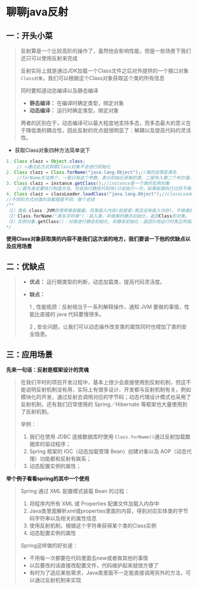 # 聊聊java反射

## 一：开头小菜

> 反射算是一个比较高阶的操作了，虽然他会影响性能，但是一些场景下我们还只可以使用反射来完成
>
> 反射实际上就是通过JDK加载一个Class文件之后对外提供的一个接口对象`Class对象`，我们可以根据这个Class对象获取这个类的所有信息
>
> 同时要知道动态编译以及静态编译
>
> - **静态编译：** 在编译时确定类型，绑定对象
> - **动态编译：** 运行时确定类型，绑定对象
>
> 两者的区别在于，动态编译可以最大程度地支持多态，而多态最大的意义在于降低类的耦合性，因此反射的优点就很明显了：解耦以及提高代码的灵活性。

- 获取Class对象四种方法简单说下

~~~java
1. Class clazz = Object.class;
	// >通过此方式获取Class对象不会进行初始化
2. Class clazz = Class.forName("java.lang.Object");//类的全限定类名
	//forName方法两个，一是只有这个参数，表示初始化获取的类，二是传入第二个布尔值，表示是否初始化，第三个是要给他一个类加载器
3. Class clazz = instance.getClass();//instance是一个类的实例对象
	//首先肯定要执行构造方法，也会执行静态代码块(只会执行一次，如果前面执行过将不再执行)与动态代码块
4. Class clazz = classLoader.loadClass("java.lang.Object");//classLoader是一个某个类的类	加载器，加载类中传入类的全限定类名，使用很少
//不同的方式对类的加载程度不同，做个总结
/**
（1）类名.class：JVM将使用类装载器，将类装入内存(前提是:类还没有装入内存)，不做类的初始化工作，返回Class的对象。
（2）Class.forName("类名字符串")：装入类，并做类的静态初始化，返回Class的对象。
（3）实例对象.getClass()：对类进行静态初始化、非静态初始化；返回引用运行时真正所指的对象(子对象的引用会赋给父对象的引用变量中)所属的类的Class的对象。
*/
~~~

**使用Class对象获取类的内容不是我们这次谈的地方，我们要谈一下他的优缺点以及应用场景**

## 二：优缺点

> - **优点：** 运行期类型的判断，动态加载类，提高代码灵活度。
>
> - **缺点：**
>
>   1 ,  性能瓶颈：反射相当于一系列解释操作，通知 JVM 要做的事情，性能比直接的 java 代码要慢很多。
>
>   2 ,  安全问题，让我们可以动态操作改变类的属性同时也增加了类的安全隐患。

## 三：应用场景

**先来一句话：反射是框架设计的灵魂**

> 在我们平时的项目开发过程中，基本上很少会直接使用到反射机制，但这不能说明反射机制没有用，实际上有很多设计、开发都与反射机制有关，例如模块化的开发，通过反射去调用对应的字节码；动态代理设计模式也采用了反射机制，还有我们日常使用的 Spring／Hibernate 等框架也大量使用到了反射机制。
>
> 举例：
>
> 1. 我们在使用 JDBC 连接数据库时使用 `Class.forName()`通过反射加载数据库的驱动程序；
> 2. Spring 框架的 IOC（动态加载管理 Bean）创建对象以及 AOP（动态代理）功能都和反射有联系；
> 3. 动态配置实例的属性；



**举个例子看看spring的其中一个使用**

> Spring 通过 XML 配置模式装载 Bean 的过程：
>
> 1. 将程序内所有 XML 或 Properties 配置文件加载入内存中
> 2. Java类里面解析xml或properties里面的内容，得到对应实体类的字节码字符串以及相关的属性信息
> 3. 使用反射机制，根据这个字符串获得某个类的Class实例
> 4. 动态配置实例的属性
>
> Spring这样做的好处是：
>
> - 不用每一次都要在代码里面去new或者做其他的事情
> - 以后要改的话直接改配置文件，代码维护起来就很方便了
> - 有时为了适应某些需求，Java类里面不一定能直接调用另外的方法，可以通过反射机制来实现